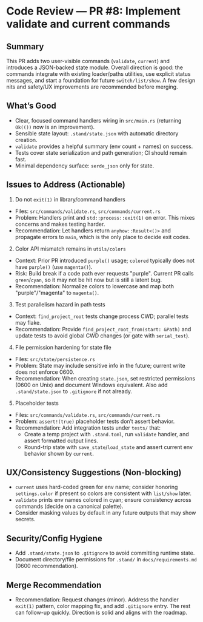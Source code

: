 # Code Review — PR #8: Implement validate and current commands

## Summary
This PR adds two user-visible commands (`validate`, `current`) and introduces a JSON-backed state module. Overall direction is good: the commands integrate with existing loader/paths utilities, use explicit status messages, and start a foundation for future `switch/list/show`. A few design nits and safety/UX improvements are recommended before merging.

## What’s Good
- Clear, focused command handlers wiring in `src/main.rs` (returning `Ok(())` now is an improvement).
- Sensible state layout: `.stand/state.json` with automatic directory creation.
- `validate` provides a helpful summary (env count + names) on success.
- Tests cover state serialization and path generation; CI should remain fast.
- Minimal dependency surface: `serde_json` only for state.

## Issues to Address (Actionable)
1) Do not `exit(1)` in library/command handlers
- Files: `src/commands/validate.rs`, `src/commands/current.rs`
- Problem: Handlers print and `std::process::exit(1)` on error. This mixes concerns and makes testing harder.
- Recommendation: Let handlers return `anyhow::Result<()>` and propagate errors to `main`, which is the only place to decide exit codes.

2) Color API mismatch remains in `utils/colors`
- Context: Prior PR introduced `purple()` usage; `colored` typically does not have `purple()` (use `magenta()`).
- Risk: Build break if a code path ever requests "purple". Current PR calls `green`/`cyan`, so it may not be hit now but is still a latent bug.
- Recommendation: Normalize colors to lowercase and map both "purple"/"magenta" to `magenta()`.

3) Test parallelism hazard in path tests
- Context: `find_project_root` tests change process CWD; parallel tests may flake.
- Recommendation: Provide `find_project_root_from(start: &Path)` and update tests to avoid global CWD changes (or gate with `serial_test`).

4) File permission hardening for state file
- Files: `src/state/persistence.rs`
- Problem: State may include sensitive info in the future; current write does not enforce 0600.
- Recommendation: When creating `state.json`, set restricted permissions (0600 on Unix) and document Windows equivalent. Also add `.stand/state.json` to `.gitignore` if not already.

5) Placeholder tests
- Files: `src/commands/validate.rs`, `src/commands/current.rs`
- Problem: `assert!(true)` placeholder tests don’t assert behavior.
- Recommendation: Add integration tests under `tests/` that:
  - Create a temp project with `.stand.toml`, run `validate` handler, and assert formatted output lines.
  - Round-trip state with `save_state`/`load_state` and assert current env behavior shown by `current`.

## UX/Consistency Suggestions (Non-blocking)
- `current` uses hard-coded green for env name; consider honoring `settings.color` if present so colors are consistent with `list/show` later.
- `validate` prints env names colored in cyan; ensure consistency across commands (decide on a canonical palette).
- Consider masking values by default in any future outputs that may show secrets.

## Security/Config Hygiene
- Add `.stand/state.json` to `.gitignore` to avoid committing runtime state.
- Document directory/file permissions for `.stand/` in `docs/requirements.md` (0600 recommendation).

## Merge Recommendation
- Recommendation: Request changes (minor). Address the handler `exit(1)` pattern, color mapping fix, and add `.gitignore` entry. The rest can follow-up quickly. Direction is solid and aligns with the roadmap.
